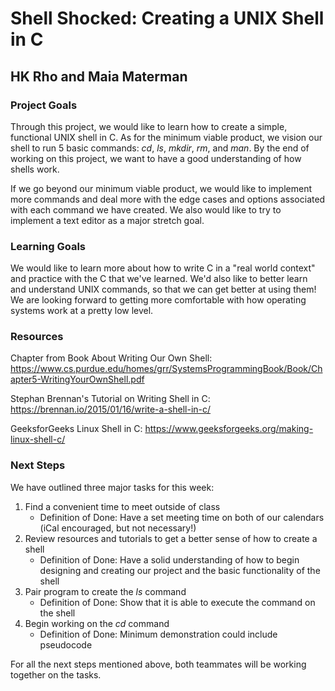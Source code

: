 # Shell Shocked: Creating a UNIX Shell in C

## HK Rho and Maia Materman

### Project Goals

Through this project, we would like to learn how to create a simple, functional UNIX shell in C. As for the minimum viable product, we vision our shell to run 5 basic commands: *cd*, *ls*, *mkdir*, *rm*, and *man*. By the end of working on this project, we want to have a good understanding of how shells work. 

If we go beyond our minimum viable product, we would like to implement more commands and deal more with the edge cases and options associated with each command we have created. We also would like to try to implement a text editor as a major stretch goal.
### Learning Goals

We would like to learn more about how to write C in a "real world context" and practice with the C that we've learned. We'd also like to better learn and understand UNIX commands, so that we can get better at using them! We are looking forward to getting more comfortable with how operating systems work at a pretty low level. 

### Resources
Chapter from Book About Writing Our Own Shell:
https://www.cs.purdue.edu/homes/grr/SystemsProgrammingBook/Book/Chapter5-WritingYourOwnShell.pdf

Stephan Brennan's Tutorial on Writing  Shell in C:
https://brennan.io/2015/01/16/write-a-shell-in-c/

GeeksforGeeks Linux Shell in C:
https://www.geeksforgeeks.org/making-linux-shell-c/

### Next Steps

We have outlined three major tasks for this week: 

1. Find a convenient time to meet outside of class  
    * Definition of Done: Have a set meeting time on both of our calendars (iCal encouraged, but not necessary!)
2. Review resources and tutorials to get a better sense of how to create a shell  
    * Definition of Done: Have a solid understanding of how to begin designing and creating our project and the basic functionality of the shell
3. Pair program to create the *ls* command  
    * Definition of Done: Show that it is able to execute the command on the shell
4. Begin working on the *cd* command  
    * Definition of Done: Minimum demonstration could include pseudocode
    
For all the next steps mentioned above, both teammates will be working together on the tasks. 
